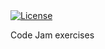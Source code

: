 <a href="https://github.com/jmg2014/googlecodejam/blob/master/LICENSE">
<img src="https://img.shields.io/badge/License-Apache%202.0-blue.svg" alt="License"></a>

Code Jam exercises
